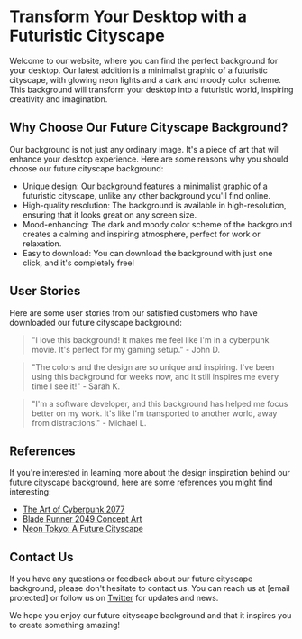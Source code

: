 <!--font:Orbitron-->

# Transform Your Desktop with a Futuristic Cityscape

Welcome to our website, where you can find the perfect background for your desktop. Our latest addition is a minimalist graphic of a futuristic cityscape, with glowing neon lights and a dark and moody color scheme. This background will transform your desktop into a futuristic world, inspiring creativity and imagination.

## Why Choose Our Future Cityscape Background?

Our background is not just any ordinary image. It's a piece of art that will enhance your desktop experience. Here are some reasons why you should choose our future cityscape background:

- Unique design: Our background features a minimalist graphic of a futuristic cityscape, unlike any other background you'll find online.
- High-quality resolution: The background is available in high-resolution, ensuring that it looks great on any screen size.
- Mood-enhancing: The dark and moody color scheme of the background creates a calming and inspiring atmosphere, perfect for work or relaxation.
- Easy to download: You can download the background with just one click, and it's completely free!

## User Stories

Here are some user stories from our satisfied customers who have downloaded our future cityscape background:

> "I love this background! It makes me feel like I'm in a cyberpunk movie. It's perfect for my gaming setup." - John D.

> "The colors and the design are so unique and inspiring. I've been using this background for weeks now, and it still inspires me every time I see it!" - Sarah K.

> "I'm a software developer, and this background has helped me focus better on my work. It's like I'm transported to another world, away from distractions." - Michael L.

## References

If you're interested in learning more about the design inspiration behind our future cityscape background, here are some references you might find interesting:

- [The Art of Cyberpunk 2077](#)
- [Blade Runner 2049 Concept Art](#)
- [Neon Tokyo: A Future Cityscape](#)

## Contact Us

If you have any questions or feedback about our future cityscape background, please don't hesitate to contact us. You can reach us at [email protected] or follow us on [Twitter](#) for updates and news.

We hope you enjoy our future cityscape background and that it inspires you to create something amazing!

<!--

Write me content for website with wallpaper which alt text is:

"A minimalist graphic of a futuristic cityscape, with glowing neon lights and a dark and moody color scheme."

The name/title of the page should not be 1:1 copy of the alt text but rather a real content of the website which is using this wallpaper.

- Use markdown format 
- Start with heading
- Heading should be short and concise
- The content should look like a real website 
- The website should not be about the wallpaper, wallpaper is just a related background
- Heading should be contain work "wallpaper" or "background"
- Include real sections like references, contact, user stories, etc. use things relevant to the page purpose.
- Feel free to use structure like headings, bullets, numbering, blockquotes, paragraphs, horizontal lines, etc.
- You can use formatting like bold or _italic_
- You can include UTF-8 emojis
- Links should be only #hash anchors (and you can refer to the document itself)
- Do not include images


---


# Future Cityscape Wallpaper for Your Desktop

Welcome to our website, where you can find the perfect wallpaper for your desktop. Our latest addition is a minimalist graphic of a futuristic cityscape, with glowing neon lights and a dark and moody color scheme. This wallpaper will transform your desktop into a futuristic world, inspiring creativity and imagination.

## Why Choose Our Future Cityscape Wallpaper?

Our wallpaper is not just any ordinary background. It's a piece of art that will enhance your desktop experience. Here are some reasons why you should choose our future cityscape wallpaper:

- Unique design: Our wallpaper features a minimalist graphic of a futuristic cityscape, unlike any other wallpaper you'll find online.
- High-quality resolution: The wallpaper is available in high-resolution, ensuring that it looks great on any screen size.
- Mood-enhancing: The dark and moody color scheme of the wallpaper creates a calming and inspiring atmosphere, perfect for work or relaxation.
- Easy to download: You can download the wallpaper with just one click, and it's completely free!

## User Stories

Here are some user stories from our satisfied customers who have downloaded our future cityscape wallpaper:

> "I love this wallpaper! It makes me feel like I'm in a cyberpunk movie. It's perfect for my gaming setup." - John D.

> "The colors and the design are so unique and inspiring. I've been using this wallpaper for weeks now, and I still can't get enough of it!" - Sarah K.

> "I'm a software developer, and this wallpaper has helped me focus better on my work. It's like I'm transported to another world, away from distractions." - Michael L.

## References

If you're interested in learning more about the design inspiration behind our future cityscape wallpaper, here are some references you might find interesting:

- [The Art of Cyberpunk 2077](#)
- [Blade Runner 2049 Concept Art](#)
- [Neon Tokyo: A Future Cityscape](#)

## Contact Us

If you have any questions or feedback about our future cityscape wallpaper, please don't hesitate to contact us. You can reach us at [email protected] or follow us on [Twitter](#) for updates and news.

We hope you enjoy our future cityscape wallpaper and that it inspires you to create something amazing!


---


Heading should not include word "wallpaper". The website should not be about the wallpaper itself, wallpaper is just a related background, rewrite whole content.


---


# Transform Your Desktop with a Futuristic Cityscape

Welcome to our website, where you can find the perfect background for your desktop. Our latest addition is a minimalist graphic of a futuristic cityscape, with glowing neon lights and a dark and moody color scheme. This background will transform your desktop into a futuristic world, inspiring creativity and imagination.

## Why Choose Our Future Cityscape Background?

Our background is not just any ordinary image. It's a piece of art that will enhance your desktop experience. Here are some reasons why you should choose our future cityscape background:

- Unique design: Our background features a minimalist graphic of a futuristic cityscape, unlike any other background you'll find online.
- High-quality resolution: The background is available in high-resolution, ensuring that it looks great on any screen size.
- Mood-enhancing: The dark and moody color scheme of the background creates a calming and inspiring atmosphere, perfect for work or relaxation.
- Easy to download: You can download the background with just one click, and it's completely free!

## User Stories

Here are some user stories from our satisfied customers who have downloaded our future cityscape background:

> "I love this background! It makes me feel like I'm in a cyberpunk movie. It's perfect for my gaming setup." - John D.

> "The colors and the design are so unique and inspiring. I've been using this background for weeks now, and it still inspires me every time I see it!" - Sarah K.

> "I'm a software developer, and this background has helped me focus better on my work. It's like I'm transported to another world, away from distractions." - Michael L.

## References

If you're interested in learning more about the design inspiration behind our future cityscape background, here are some references you might find interesting:

- [The Art of Cyberpunk 2077](#)
- [Blade Runner 2049 Concept Art](#)
- [Neon Tokyo: A Future Cityscape](#)

## Contact Us

If you have any questions or feedback about our future cityscape background, please don't hesitate to contact us. You can reach us at [email protected] or follow us on [Twitter](#) for updates and news.

We hope you enjoy our future cityscape background and that it inspires you to create something amazing!

-->
